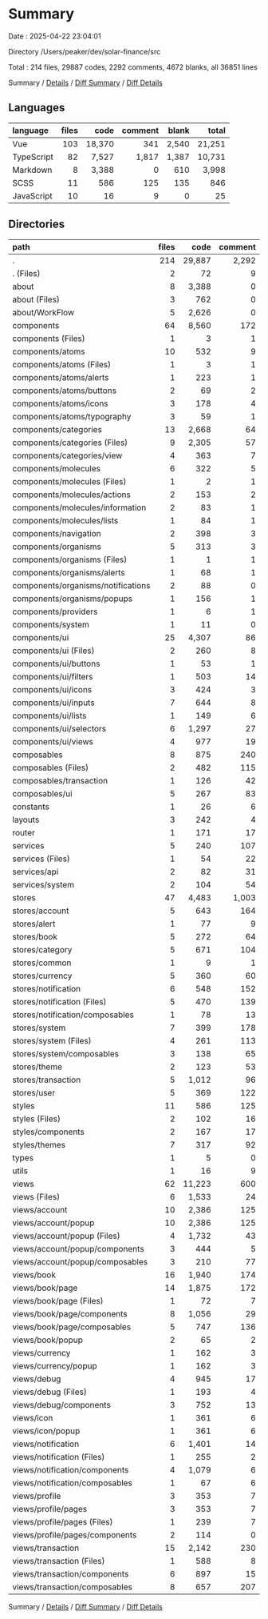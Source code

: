 # Summary

Date : 2025-04-22 23:04:01

Directory /Users/peaker/dev/solar-finance/src

Total : 214 files,  29887 codes, 2292 comments, 4672 blanks, all 36851 lines

Summary / [Details](details.md) / [Diff Summary](diff.md) / [Diff Details](diff-details.md)

## Languages
| language | files | code | comment | blank | total |
| :--- | ---: | ---: | ---: | ---: | ---: |
| Vue | 103 | 18,370 | 341 | 2,540 | 21,251 |
| TypeScript | 82 | 7,527 | 1,817 | 1,387 | 10,731 |
| Markdown | 8 | 3,388 | 0 | 610 | 3,998 |
| SCSS | 11 | 586 | 125 | 135 | 846 |
| JavaScript | 10 | 16 | 9 | 0 | 25 |

## Directories
| path | files | code | comment | blank | total |
| :--- | ---: | ---: | ---: | ---: | ---: |
| . | 214 | 29,887 | 2,292 | 4,672 | 36,851 |
| . (Files) | 2 | 72 | 9 | 9 | 90 |
| about | 8 | 3,388 | 0 | 610 | 3,998 |
| about (Files) | 3 | 762 | 0 | 152 | 914 |
| about/WorkFlow | 5 | 2,626 | 0 | 458 | 3,084 |
| components | 64 | 8,560 | 172 | 1,161 | 9,893 |
| components (Files) | 1 | 3 | 1 | 0 | 4 |
| components/atoms | 10 | 532 | 9 | 55 | 596 |
| components/atoms (Files) | 1 | 3 | 1 | 0 | 4 |
| components/atoms/alerts | 1 | 223 | 1 | 26 | 250 |
| components/atoms/buttons | 2 | 69 | 2 | 8 | 79 |
| components/atoms/icons | 3 | 178 | 4 | 13 | 195 |
| components/atoms/typography | 3 | 59 | 1 | 8 | 68 |
| components/categories | 13 | 2,668 | 64 | 403 | 3,135 |
| components/categories (Files) | 9 | 2,305 | 57 | 357 | 2,719 |
| components/categories/view | 4 | 363 | 7 | 46 | 416 |
| components/molecules | 6 | 322 | 5 | 32 | 359 |
| components/molecules (Files) | 1 | 2 | 1 | 0 | 3 |
| components/molecules/actions | 2 | 153 | 2 | 13 | 168 |
| components/molecules/information | 2 | 83 | 1 | 7 | 91 |
| components/molecules/lists | 1 | 84 | 1 | 12 | 97 |
| components/navigation | 2 | 398 | 3 | 30 | 431 |
| components/organisms | 5 | 313 | 3 | 35 | 351 |
| components/organisms (Files) | 1 | 1 | 1 | 0 | 2 |
| components/organisms/alerts | 1 | 68 | 1 | 11 | 80 |
| components/organisms/notifications | 2 | 88 | 0 | 5 | 93 |
| components/organisms/popups | 1 | 156 | 1 | 19 | 176 |
| components/providers | 1 | 6 | 1 | 1 | 8 |
| components/system | 1 | 11 | 0 | 3 | 14 |
| components/ui | 25 | 4,307 | 86 | 602 | 4,995 |
| components/ui (Files) | 2 | 260 | 8 | 32 | 300 |
| components/ui/buttons | 1 | 53 | 1 | 6 | 60 |
| components/ui/filters | 1 | 503 | 14 | 73 | 590 |
| components/ui/icons | 3 | 424 | 3 | 63 | 490 |
| components/ui/inputs | 7 | 644 | 8 | 90 | 742 |
| components/ui/lists | 1 | 149 | 6 | 20 | 175 |
| components/ui/selectors | 6 | 1,297 | 27 | 189 | 1,513 |
| components/ui/views | 4 | 977 | 19 | 129 | 1,125 |
| composables | 8 | 875 | 240 | 189 | 1,304 |
| composables (Files) | 2 | 482 | 115 | 102 | 699 |
| composables/transaction | 1 | 126 | 42 | 25 | 193 |
| composables/ui | 5 | 267 | 83 | 62 | 412 |
| constants | 1 | 26 | 6 | 6 | 38 |
| layouts | 3 | 242 | 4 | 34 | 280 |
| router | 1 | 171 | 17 | 10 | 198 |
| services | 5 | 240 | 107 | 70 | 417 |
| services (Files) | 1 | 54 | 22 | 11 | 87 |
| services/api | 2 | 82 | 31 | 36 | 149 |
| services/system | 2 | 104 | 54 | 23 | 181 |
| stores | 47 | 4,483 | 1,003 | 726 | 6,212 |
| stores/account | 5 | 643 | 164 | 119 | 926 |
| stores/alert | 1 | 77 | 9 | 15 | 101 |
| stores/book | 5 | 272 | 64 | 42 | 378 |
| stores/category | 5 | 671 | 104 | 120 | 895 |
| stores/common | 1 | 9 | 1 | 1 | 11 |
| stores/currency | 5 | 360 | 60 | 69 | 489 |
| stores/notification | 6 | 548 | 152 | 91 | 791 |
| stores/notification (Files) | 5 | 470 | 139 | 79 | 688 |
| stores/notification/composables | 1 | 78 | 13 | 12 | 103 |
| stores/system | 7 | 399 | 178 | 91 | 668 |
| stores/system (Files) | 4 | 261 | 113 | 54 | 428 |
| stores/system/composables | 3 | 138 | 65 | 37 | 240 |
| stores/theme | 2 | 123 | 53 | 34 | 210 |
| stores/transaction | 5 | 1,012 | 96 | 76 | 1,184 |
| stores/user | 5 | 369 | 122 | 68 | 559 |
| styles | 11 | 586 | 125 | 135 | 846 |
| styles (Files) | 2 | 102 | 16 | 22 | 140 |
| styles/components | 2 | 167 | 17 | 28 | 212 |
| styles/themes | 7 | 317 | 92 | 85 | 494 |
| types | 1 | 5 | 0 | 0 | 5 |
| utils | 1 | 16 | 9 | 4 | 29 |
| views | 62 | 11,223 | 600 | 1,718 | 13,541 |
| views (Files) | 6 | 1,533 | 24 | 172 | 1,729 |
| views/account | 10 | 2,386 | 125 | 394 | 2,905 |
| views/account/popup | 10 | 2,386 | 125 | 394 | 2,905 |
| views/account/popup (Files) | 4 | 1,732 | 43 | 285 | 2,060 |
| views/account/popup/components | 3 | 444 | 5 | 69 | 518 |
| views/account/popup/composables | 3 | 210 | 77 | 40 | 327 |
| views/book | 16 | 1,940 | 174 | 391 | 2,505 |
| views/book/page | 14 | 1,875 | 172 | 381 | 2,428 |
| views/book/page (Files) | 1 | 72 | 7 | 17 | 96 |
| views/book/page/components | 8 | 1,056 | 29 | 181 | 1,266 |
| views/book/page/composables | 5 | 747 | 136 | 183 | 1,066 |
| views/book/popup | 2 | 65 | 2 | 10 | 77 |
| views/currency | 1 | 162 | 3 | 25 | 190 |
| views/currency/popup | 1 | 162 | 3 | 25 | 190 |
| views/debug | 4 | 945 | 17 | 82 | 1,044 |
| views/debug (Files) | 1 | 193 | 4 | 23 | 220 |
| views/debug/components | 3 | 752 | 13 | 59 | 824 |
| views/icon | 1 | 361 | 6 | 52 | 419 |
| views/icon/popup | 1 | 361 | 6 | 52 | 419 |
| views/notification | 6 | 1,401 | 14 | 180 | 1,595 |
| views/notification (Files) | 1 | 255 | 2 | 42 | 299 |
| views/notification/components | 4 | 1,079 | 6 | 128 | 1,213 |
| views/notification/composables | 1 | 67 | 6 | 10 | 83 |
| views/profile | 3 | 353 | 7 | 63 | 423 |
| views/profile/pages | 3 | 353 | 7 | 63 | 423 |
| views/profile/pages (Files) | 1 | 239 | 7 | 49 | 295 |
| views/profile/pages/components | 2 | 114 | 0 | 14 | 128 |
| views/transaction | 15 | 2,142 | 230 | 359 | 2,731 |
| views/transaction (Files) | 1 | 588 | 8 | 96 | 692 |
| views/transaction/components | 6 | 897 | 15 | 123 | 1,035 |
| views/transaction/composables | 8 | 657 | 207 | 140 | 1,004 |

Summary / [Details](details.md) / [Diff Summary](diff.md) / [Diff Details](diff-details.md)